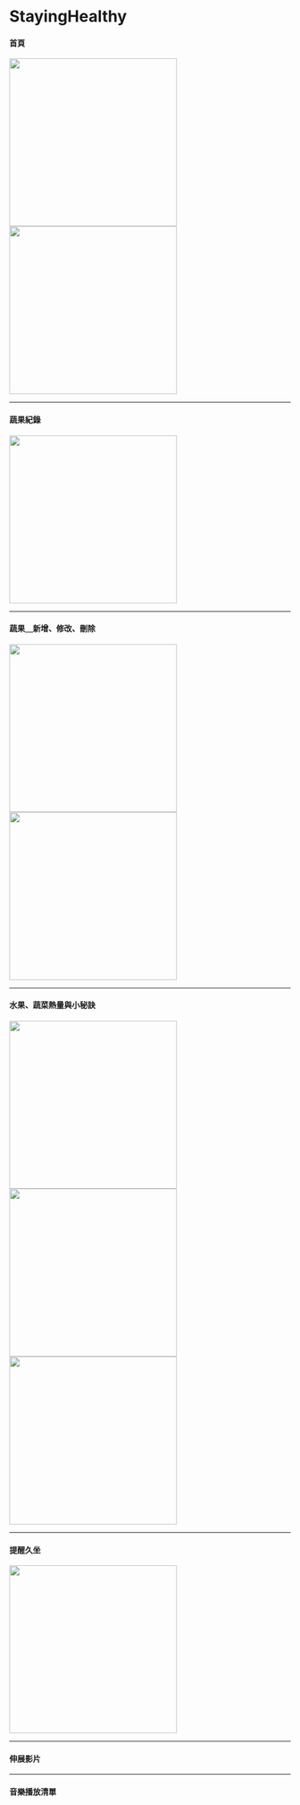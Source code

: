 # StayingHealthy

#### 首頁  <br>

<image src="https://github.com/ChangLingHua/StayingHealthy/blob/main/image/home.png" height="300">   <image src="https://github.com/ChangLingHua/StayingHealthy/blob/main/image/menu.png" height="300">

<hr>
  
#### 蔬果紀錄  <br>

<image src="https://github.com/ChangLingHua/StayingHealthy/blob/main/image/vandv.png" height="300">
  
<hr>
  
#### 蔬果＿新增、修改、刪除  <br>

<image src="https://github.com/ChangLingHua/StayingHealthy/blob/main/image/add.png" height="300">   <image src="https://github.com/ChangLingHua/StayingHealthy/blob/main/image/fandvEdit.png" height="300">   
  
<hr>  

#### 水果、蔬菜熱量與小秘訣  <br>

<image src="https://github.com/ChangLingHua/StayingHealthy/blob/main/image/fruits.png" height="300">   <image src="https://github.com/ChangLingHua/StayingHealthy/blob/main/image/vegetables.png" height="300">   <image src="https://github.com/ChangLingHua/StayingHealthy/blob/main/image/tips.png" height="300">   
  
<hr>  
  
#### 提醒久坐  <br>

<image src="https://github.com/ChangLingHua/StayingHealthy/blob/main/image/remind.png" height="300">
  
<hr>  
  
#### 伸展影片  <br>
  
<hr>  
  
#### 音樂播放清單  <br>

  
  
